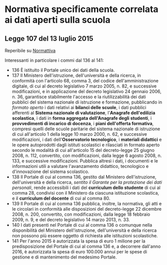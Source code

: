 Normativa specificamente correlata ai dati aperti sulla scuola
==============================================================
Legge 107 del 13 luglio 2015
----------------------------

Reperibile su [Normattiva](http://www.normattiva.it/uri-res/N2Ls?urn:nir:stato:legge:2015-07-13;107)

Interessanti in particolare i commi dal 136 al 141:

* 136 È istituito il Portale unico dei dati della scuola. 
* 137 Il Ministero dell'istruzione, dell'università e della ricerca, in conformità con l'articolo 68, comma 3, del codice dell'amministrazione digitale, di cui al decreto legislativo 7 marzo 2005, n. 82, e successive modificazioni, e in applicazione del decreto legislativo 24 gennaio 2006, n. 36, garantisce stabilmente l'accesso e la riutilizzabilità dei dati pubblici del sistema nazionale di istruzione e formazione, pubblicando in *formato aperto* i dati relativi ai **bilanci delle scuole**, i dati pubblici afferenti al **Sistema nazionale di valutazione**, l'**Anagrafe dell'edilizia scolastica**, i dati in **forma aggregata dell'Anagrafe degli studenti**, i **provvedimenti di incarico di docenza**, i **piani dell'offerta formativa**, compresi quelli delle scuole paritarie del sistema nazionale di istruzione di cui all'articolo 1 della legge 10 marzo 2000, n. 62, e successive modificazioni, i dati dell'**Osservatorio tecnologico**, i **materiali didattici** e le opere autoprodotti dagli istituti scolastici e rilasciati in formato aperto secondo le modalità di cui all'articolo 15 del decreto-legge 25 giugno 2008, n. 112, convertito, con modificazioni, dalla legge 6 agosto 2008, n. 133, e successive modificazioni. Pubblica altresì i dati, i documenti e le informazioni utili a valutare l'avanzamento didattico, tecnologico e d'innovazione del sistema scolastico.
* 138 Il Portale di cui al comma 136, gestito  dal Ministero dell'istruzione, dell'università e della ricerca, *sentito il Garante per la protezione dei dati personali*, rende accessibili i dati del **curriculum dello studente** di cui al comma 28, condivisi con il Ministero da ciascuna istituzione scolastica, e il **curriculum del docente** di cui al comma 80.
* 139 Il Portale di cui al comma 136  pubblica, inoltre, la normativa, gli atti e le circolari in conformità alle disposizioni del decreto-legge 22 dicembre 2008, n. 200, convertito, con modificazioni, dalla legge 18 febbraio 2009, n. 9, e del decreto legislativo 14 marzo 2013, n. 33.
* 140 I dati presenti nel Portale di cui al  comma 136 o comunque nella disponibilità del Ministero dell'istruzione, dell'università e della ricerca non possono più essere  oggetto di richiesta alle istituzioni scolastiche.
* 141 Per l'anno 2015 è autorizzata la spesa di euro 1 milione per la predisposizione del Portale di cui al comma 136 e, a decorrere dall'anno 2016, è autorizzata la spesa di euro 100.000 annui per le spese di gestione e di mantenimento del medesimo Portale.